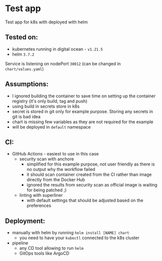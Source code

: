 # Test app

Test app for k8s with deployed with helm

## Tested on:
* kubernetes running in digital ocean - `v1.21.5`
* helm `3.7.2`

Service is listening on nodePort `30012` (can be changed in `chart/values.yaml`)

## Assumptions:
* I ignored building the container to save time on setting up the container registry (it's only build, tag and push)
* using build in secrets store in k8s
* secret is stored in git only for example purpose. Storing any secrets in git is bad idea
* chart is missing few variables as they are not required for the example
* will be deployed in `default` namespace

## CI:
* GitHub Actions - easiest to use in this case
    - security scan with anchore 
        - simplified for this example purpose, not user friendly as there is no output why the workflow failed
        - it should scan container created from the CI rather than image directly from the Docker Hub
        - ignored the results from security scan as official image is waiting for being patched ;) 
    - linting with superliner
        - with default settings that should be adjusted based on the preferences

## Deployment:
* manually with helm by running `helm install [NAME] chart`
    - you need to have your `kubectl` connected to the k8s cluster
* pipeline
    - any CD tool allowing to run `helm`
    - GitOps tools like ArgoCD
